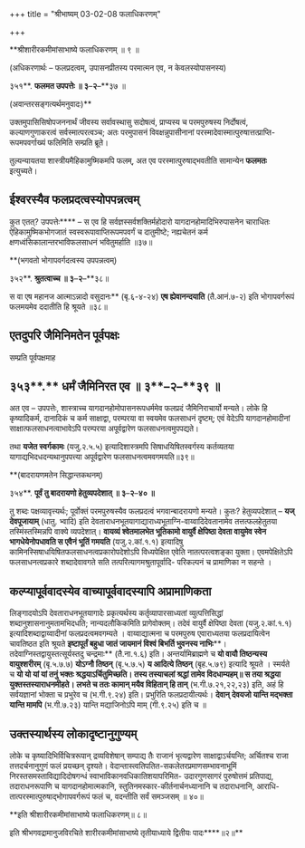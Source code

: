 +++
title = "श्रीभाष्यम् 03-02-08 फलाधिकरणम्"

+++
<div claऽऽ="elementor-widget-container">

**श्रीशारीरकमीमांसाभाष्ये फलाधिकरणम् ॥ ९ ॥

(अधिकरणार्थः – फलप्रदत्वम्, उपासनप्रीतस्य परमात्मन एव, न केवलस्योपासनस्य)

३५१**. **फलमत उपपत्तेः ॥ ३**–**२**–**३७ ॥

(अवान्तरसङ्गत्यर्थमनुवादः)**

उक्तमुपासिसिषोपजननार्थं जीवस्य सर्वावस्थासु सदोषत्वं, प्राप्यस्य च परमपुरुषस्य निर्दोषत्वं, कल्याणगुणाकरत्वं सर्वस्मात्परत्वञ्च; अतः परमुपासनं विवक्षन्नुपासीनानां परस्मादेवास्मात्पुरुषात्तत्प्राप्ति-रूपमपवर्गाख्यं फलिमिति सम्प्रति ब्रूते।

तुल्यन्यायतया शास्त्रीयमैहिकामुष्मिकमपि फलम्, अत एव परस्मात्पुरुषाद्भवतीति सामान्येन ****फलमतः**** इत्युच्यते।

## ईश्वरस्यैव फलप्रदत्वस्योपपन्नत्वम्

कुत एतत्? उपपत्तेः**** – स एव हि सर्वज्ञस्सर्वशक्तिर्महोदारो यागदानहोमादिभिरुपासनेन चाराधितः ऐहिकामुष्मिकभोगजातं स्वस्वरूपावाप्तिरूपमपवर्गं च दातुमीष्टे; नह्यचेतनं कर्म क्षणध्वंसिकालान्तरभाविफलसाधनं भवितुमर्हाति ॥३७॥

**(भगवतो भोगापवर्गदत्वस्य उपपन्नत्वम्)

३५२**. **श्रुतत्वाच्च ॥ ३**–**२**–**३८॥

स वा एष महानज आत्माऽन्नादो वसुदानः** (बृ.६-४-२४) **एष ह्येवानन्दयाति** (तै.आनं.७-२) इति भोगापवर्गरूपं फलमयमेव ददातीति हि श्रूयते ॥३८॥

## एतदुपरि जैमिनिमतेन पूर्वपक्षः

सम्प्रति पूर्वपक्षमाह

## ३५३**.** धर्मं जैमिनिरत एव ॥ ३**–**२**–**३९ ॥

अत एव – उपपत्तेः, शास्त्राच्च यागदानहोमोपासनरूपधर्ममेव फलप्रदं जैमिनिराचार्यो मन्यते। लोके हि कृष्यादिकर्म, दानादिकं च कर्म साक्षाद्वा, परम्परया वा स्वयमेव फलसाधनं दृष्टम्; एवं वेदेऽपि यागदानहोमादीनां साक्षात्फलसाधनत्वाभावेऽपि परम्परया अपूर्वद्वारेण फलसाधनत्वमुपपद्यते।

तथा **यजेत स्वर्गकामः** (यजु.२.५.५) इत्यादिशास्त्रमपि
सिषाधयिषितस्वर्गस्य कर्तव्यतया यागाद्यभिदधदन्यथानुपपत्त्या अपूर्वद्वारेण फलसाधनत्वमवगमयति॥३९॥

**(बादरायणमतेन सिद्धान्तकथनम्)

३५४**. **पूर्वं तु बादरायणो हेतुव्यपदेशात् ॥ ३**–**२**–**४० ॥**

तु शब्दः पक्षव्यावृत्त्यर्थः; पूर्वोक्तं परमपुरुषस्यैव फलप्रदत्वं भगवान्बादरायणो मन्यते। कुतः? हेतुव्यपदेशात् – **यज् देवपूजायाम्** (धातु. भ्वादि) इति देवताराधनभूतयागाद्याराध्यभूताग्नि-वाय्वादिदेवतानामेव तत्तत्फलहेतुतया तस्मिंस्तस्मिन्नपि वाक्ये व्यपदेशात्। **वायव्यं श्वेतमालभेत भूतिकामो वायुर्वै क्षेपिष्ठा देवता वायुमेव स्वेन भागधेयेनोपधावति स एवैनं भूतिं गमयति** (यजु.२.कां.१.१) इत्यादिषु कामिनस्सिषाधयिषितफलसाधनत्वप्रकारोपदेशोऽपि विध्यपेक्षित एवेति नातत्परत्वशङ्का युक्ता। एवमपेक्षितेऽपि फलसाधनत्वप्रकारे शब्दादेवावगते सति तत्परित्यागमश्रुतापूर्वादि- परिकल्पनं च प्रामाणिका न सहन्ते ।

## कल्प्यापूर्ववादस्येव वाच्यापूर्ववादस्यापि अप्रामाणिकता

लिङ्गादयोऽपि देवताराधनभूतयागादेः प्रकृत्यर्थस्य कर्तृव्यापारसाध्यतां व्युत्पत्तिसिद्धां शब्दानुशासनानुमतामभिदधति; नान्यदलौकिकमिति प्रागेवोक्तम्। तदेवं वायुर्वै क्षेपिष्ठा देवता (यजु.२.कां.१.१) इत्यादिशब्दाद्वाय्वादीनां फलप्रदत्वमवगम्यते । वाय्वाद्यात्मना च परमपुरुष एवाराध्यतया फलप्रदायित्वेन चावतिष्ठत इति श्रूयते **इष्टापूर्तं बहुधा जातं जायमानं विश्वं बिभर्ति भुवनस्य नाभिः****। तदेवाग्निस्तद्वायुस्तत्सूर्यस्तदु चन्द्रमाः** (तै.ना.१.६) इति। अन्तर्यामिब्राह्मणे च **यो वायौ तिष्ठन्यस्य वायुश्शरीरम्** (बृ.५.७.७) **योऽग्नौ तिष्ठन्** (बृ.५.७.५) **य आदित्ये तिष्ठन्** (बृह.५.७९) इत्यादि श्रूयते । स्मर्यते च **यो यो यां यां तनुं भक्तः श्रद्धयाऽर्चितुमिच्छति। तस्य तस्याचलां श्रद्धां तामेव विदधाम्यहम्॥ स तया श्रद्धया युक्तस्तस्याराधनमीहते। लभते च ततः कामान् मयैव विहितान् हि तान्** (भ.गी.७.२१,२२,२३) इति, अहं हि सर्वयज्ञानां भोक्ता च प्रभुरेव च (भ.गी.९.२४) इति। प्रभुरिति फलप्रदायीत्यर्थः। **देवान् देवयजो यान्ति मद्भक्ता यान्ति मामपि** (भ.गी.७.२३) यान्ति मद्याजिनोऽपि माम् (गी.९.२५) इति च ॥

## उक्तस्यार्थस्य लोकादृष्टानुगुण्यम्

लोके च कृष्यादिभिर्विचित्ररूपान् द्रव्यविशेषान् सम्पाद्य तैः राजानं भृत्यद्वारेण साक्षाद्वाऽर्चयन्ति; अर्चितश्च राजा तत्तदर्चनानुगुणं फलं प्रयच्छन् दृश्यते। वेदान्तास्त्वतिपतित-सकलेतरप्रमाणसम्भावनाभूमिं निरस्तसमस्ताविद्यादिदोषगन्धं स्वाभाविकानवधिकातिशयापरिमित- उदारगुणसागरं पुरुषोत्तमं प्रतिपाद्य, तदाराधनरूपाणि च यागदानहोमात्मकानि, स्तुतिनमस्कार-कीर्तनार्चनध्यानानि च तदाराधनानि, आराधि-तात्परस्मात्पुरुषाद्भोगापवर्गरूपं फलं च, वदन्तीति सर्वं समञ्जसम् ॥ ४०॥

**इति श्रीशारीरकमीमांसाभाष्ये फलाधिकरणम्॥ ८॥

इति श्रीभगवद्रामानुजविरचिते शारीरकमीमांसाभाष्ये तृतीयाध्याये द्वितीयः पादः****॥२॥**

</div>
